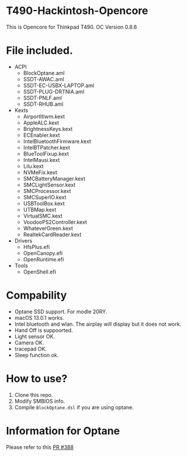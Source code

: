 # T490-Hackintosh-Opencore
This is Opencore for Thinkpad T490.
OC Version 0.8.6

# File included.
- ACPI
  - BlockOptane.aml
  - SSDT-AWAC.aml
  - SSDT-EC-USBX-LAPTOP.aml
  - SSDT-PLUG-DRTNIA.aml
  - SSDT-PNLF.aml
  - SSDT-RHUB.aml
- Kexts
  - AirportItlwm.kext
  - AppleALC.kext
  - BrightnessKeys.kext
  - ECEnabler.kext
  - IntelBluetoothFirmware.kext
  - IntelBTPatcher.kext
  - BlueToolFixup.kext
  - IntelMausi.kext
  - Lilu.kext
  - NVMeFix.kext
  - SMCBatteryManager.kext
  - SMCLightSensor.kext
  - SMCProcessor.kext
  - SMCSuperIO.kext
  - USBToolBox.kext
  - UTBMap.kext
  - VirtualSMC.kext
  - VoodooPS2Controller.kext
  - WhateverGreen.kext
  - RealtekCardReader.kext 
- Drivers
  - HfsPlus.efi
  - OpenCanopy.efi
  - OpenRuntime.efi  
- Tools
  - OpenShell.efi 
  
# Compability
 - Optane SSD support. For modle 20RY.
 - macOS 13.0.1 works.
 - Intel bluetooth and wlan. The airplay will display but it does not work.
 - Hand Off is suppoorted.
 - Light sensor OK.
 - Camera OK.
 - tracepad OK.
 - Sleep function ok.
 
# How to use?
1. Clone this repo.
2. Modify SMBIOS info.
3. Compile `BlockOptane.dsl` if you are using optane.

# Information for Optane
Please refer to this [PR #388](https://github.com/dortania/OpenCore-Install-Guide/pull/388)
